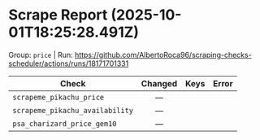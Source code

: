 # Scrape Report (2025-10-01T18:25:28.491Z)

Group: `price`  |  Run: https://github.com/AlbertoRoca96/scraping-checks-scheduler/actions/runs/18171701331

| Check | Changed | Keys | Error |
|---|:---:|:--|:--|
| `scrapeme_pikachu_price` | — |  |  |
| `scrapeme_pikachu_availability` | — |  |  |
| `psa_charizard_price_gem10` | — |  |  |
